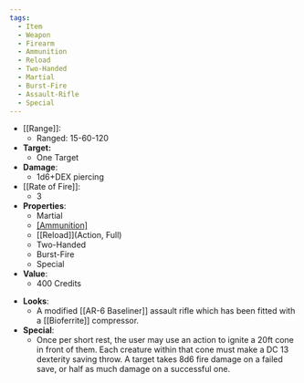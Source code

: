 ```yaml
---
tags:
  - Item
  - Weapon
  - Firearm
  - Ammunition
  - Reload
  - Two-Handed
  - Martial
  - Burst-Fire
  - Assault-Rifle
  - Special
---
```

- [[Range]]:
	- Ranged: 15-60-120
- **Target:**
	- One Target
- **Damage**:
	- 1d6+DEX piercing
- [[Rate of Fire]]:
	- 3
- **Properties**:
	- Martial
	- [[Ammunition]](20)
	- [[Reload]](Action, Full)
	- Two-Handed
	- Burst-Fire
	- Special
- **Value**:
	- 400 Credits
* **Looks**:
	* A modified [[AR-6 Baseliner]] assault rifle which has been fitted with a [[Bioferrite]] compressor.
* **Special**:
	* Once per short rest, the user may use an action to ignite a 20ft cone in front of them. Each creature within that cone must make a DC 13 dexterity saving throw. A target takes 8d6 fire damage on a failed save, or half as much damage on a successful one.